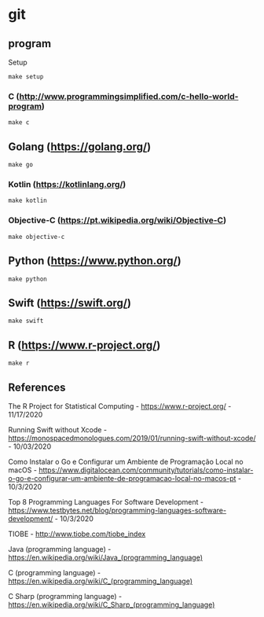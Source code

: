 # git


## program

Setup
  
```
make setup
```

### C (http://www.programmingsimplified.com/c-hello-world-program)

```
make c
```

## Golang (https://golang.org/)

```
make go
```

### Kotlin (https://kotlinlang.org/)

```
make kotlin
```

### Objective-C (https://pt.wikipedia.org/wiki/Objective-C)

```
make objective-c
```

## Python (https://www.python.org/)

```
make python
```

## Swift (https://swift.org/)

```
make swift
```

## R (https://www.r-project.org/)

```
make r
```

## References

The R Project for Statistical Computing - https://www.r-project.org/ - 11/17/2020

Running Swift without Xcode - https://monospacedmonologues.com/2019/01/running-swift-without-xcode/ - 10/03/2020

Como Instalar o Go e Configurar um Ambiente de Programação Local no macOS - https://www.digitalocean.com/community/tutorials/como-instalar-o-go-e-configurar-um-ambiente-de-programacao-local-no-macos-pt - 10/3/2020

Top 8 Programming Languages For Software Development - https://www.testbytes.net/blog/programming-languages-software-development/ - 10/3/2020

TIOBE - http://www.tiobe.com/tiobe_index

Java (programming language) - https://en.wikipedia.org/wiki/Java_(programming_language)

C (programming language) - https://en.wikipedia.org/wiki/C_(programming_language)

C Sharp (programming language) - https://en.wikipedia.org/wiki/C_Sharp_(programming_language)
